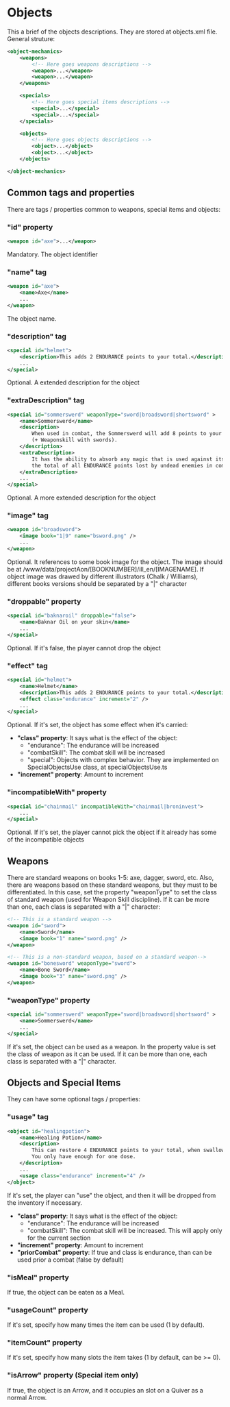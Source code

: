 # Objects

This a brief of the objects descriptions. They are stored at objects.xml file. 
General struture:

```xml
<object-mechanics>
    <weapons>
        <!-- Here goes weapons descriptions -->
        <weapon>...</weapon>
        <weapon>...</weapon>
    </weapons>

    <specials>
        <!-- Here goes special items descriptions -->
        <special>...</special>
        <special>...</special>
    </specials>

    <objects>
        <!-- Here goes objects descriptions -->
        <object>...</object>
        <object>...</object>
    </objects>

</object-mechanics>
```

## Common tags and properties

There are tags / properties common to weapons, special items and objects:

### "id" property
```xml
<weapon id="axe">...</weapon>
```
Mandatory. The object identifier

### "name" tag 
```xml
<weapon id="axe">
    <name>Axe</name>
    ...
</weapon>
```
The object name.

### "description" tag
```xml
<special id="helmet">
    <description>This adds 2 ENDURANCE points to your total.</description>
    ...
</special>
```
Optional. A extended description for the object

### "extraDescription" tag
```xml
<special id="sommerswerd" weaponType="sword|broadsword|shortsword" >
    <name>Sommerswerd</name>
    <description>
        When used in combat, the Sommerswerd will add 8 points to your COMBAT SKILL 
        (+ Weaponskill with swords).
    </description>
    <extraDescription>
        It has the ability to absorb any magic that is used against its bearer, and it doubles 
        the total of all ENDURANCE points lost by undead enemies in combat
    </extraDescription>
    ...
</special>
```
Optional. A more extended description for the object

### "image" tag
```xml
<weapon id="broadsword">
    <image book="1|9" name="bsword.png" />
    ...
</weapon>
```
Optional. It references to some book image for the object. The image should be at /www/data/projectAon/[BOOKNUMBER]/ill_en/[IMAGENAME]. If object image was drawed by different illustrators (Chalk / Williams), different books versions should be separated by a "|" character

### "droppable" property
```xml
<special id="baknaroil" droppable="false">
    <name>Baknar Oil on your skin</name>
    ...
</special>
```
Optional. If it's false, the player cannot drop the object

### "effect" tag
```xml
<special id="helmet">
    <name>Helmet</name>
    <description>This adds 2 ENDURANCE points to your total.</description>
    <effect class="endurance" increment="2" />
    ...
</special>
```
Optional. If it's set, the object has some effect when it's carried:
* **"class" property**: It says what is the effect of the object:
    * "endurance": The endurance will be increased
    * "combatSkill": The combat skill will be increased
    * "special": Objects with complex behavior. They are implemented on SpecialObjectsUse class, at specialObjectsUse.ts
* **"increment" property**: Amount to increment

### "incompatibleWith" property
```xml
<special id="chainmail" incompatibleWith="chainmail|broninvest">
    ...
</special>
```
Optional. If it's set, the player cannot pick the object if it already has some of the incompatible objects

## Weapons

There are standard weapons on books 1-5: axe, dagger, sword, etc. Also, there are weapons based on these standard weapons, but they must to be differentiated. In this case, set the property "weaponType" to set the class of standard weapon (used for Weapon Skill discipline). If it can be more than one, each class is separated with a "|" character:

```xml
<!-- This is a standard weapon -->
<weapon id="sword">
    <name>Sword</name>
    <image book="1" name="sword.png" />
</weapon>

<!-- This is a non-standard weapon, based on a standard weapon-->
<weapon id="bonesword" weaponType="sword">
    <name>Bone Sword</name>
    <image book="3" name="sword.png" />
</weapon>
```

### "weaponType" property
```xml
<special id="sommerswerd" weaponType="sword|broadsword|shortsword" >
    <name>Sommerswerd</name>
    ...
</special>
```
If it's set, the object can be used as a weapon. In the property value is set the class of weapon as it can be used. If it can be more than one, each class is separated with a "|" character.

## Objects and Special Items

They can have some optional tags / properties:

### "usage" tag
```xml
<object id="healingpotion">
    <name>Healing Potion</name>
    <description>
        This can restore 4 ENDURANCE points to your total, when swallowed after combat. 
        You only have enough for one dose.
    </description>
    ...
    <usage class="endurance" increment="4" />
</object>
```

If it's set, the player can "use" the object, and then it will be dropped from the inventory if necessary. 

* **"class" property**: It says what is the effect of the object:
    * "endurance": The endurance will be increased
    * "combatSkill": The combat skill will be increased. This will apply only for the 
      current section
* **"increment" property**: Amount to increment
* **"priorCombat" property**: If true and class is endurance, than can be used prior a combat (false by default)

### "isMeal" property
If true, the object can be eaten as a Meal.

### "usageCount" property
If it's set, specify how many times the item can be used (1 by default).

### "itemCount" property
If it's set, specify how many slots the item takes (1 by default, can be >= 0).

### "isArrow" property (Special item only)
If true, the object is an Arrow, and it occupies an slot on a Quiver as a normal Arrow.
